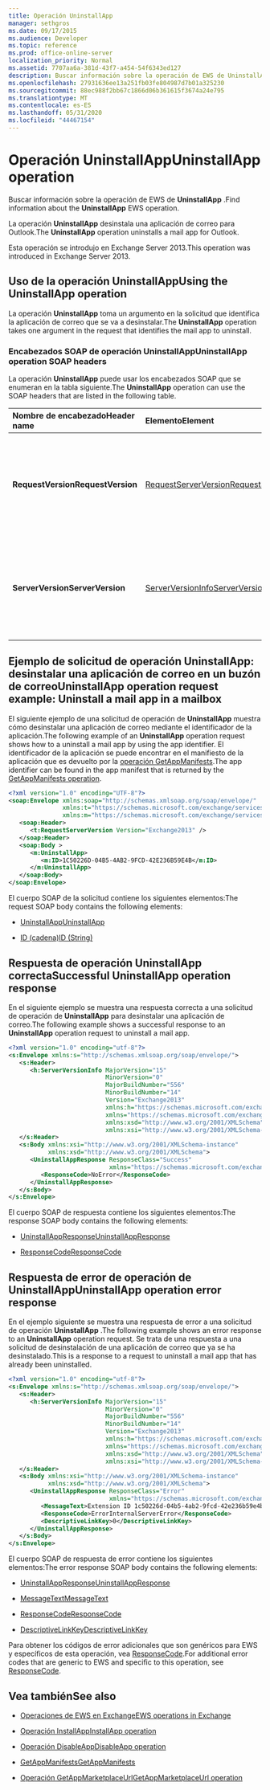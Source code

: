 ```yaml
---
title: Operación UninstallApp
manager: sethgros
ms.date: 09/17/2015
ms.audience: Developer
ms.topic: reference
ms.prod: office-online-server
localization_priority: Normal
ms.assetid: 7707aa6a-381d-43f7-a454-54f6343ed127
description: Buscar información sobre la operación de EWS de UninstallApp.
ms.openlocfilehash: 27931636ee13a251fb03fe804987d7b01a325230
ms.sourcegitcommit: 88ec988f2bb67c1866d06b361615f3674a24e795
ms.translationtype: MT
ms.contentlocale: es-ES
ms.lasthandoff: 05/31/2020
ms.locfileid: "44467154"
---
```

# <a name="uninstallapp-operation"></a><span data-ttu-id="0db73-103">Operación UninstallApp</span><span class="sxs-lookup"><span data-stu-id="0db73-103">UninstallApp operation</span></span>

<span data-ttu-id="0db73-104">Buscar información sobre la operación de EWS de **UninstallApp** .</span><span class="sxs-lookup"><span data-stu-id="0db73-104">Find information about the **UninstallApp** EWS operation.</span></span> 
  
<span data-ttu-id="0db73-105">La operación **UninstallApp** desinstala una aplicación de correo para Outlook.</span><span class="sxs-lookup"><span data-stu-id="0db73-105">The **UninstallApp** operation uninstalls a mail app for Outlook.</span></span> 
  
<span data-ttu-id="0db73-106">Esta operación se introdujo en Exchange Server 2013.</span><span class="sxs-lookup"><span data-stu-id="0db73-106">This operation was introduced in Exchange Server 2013.</span></span>
  
## <a name="using-the-uninstallapp-operation"></a><span data-ttu-id="0db73-107">Uso de la operación UninstallApp</span><span class="sxs-lookup"><span data-stu-id="0db73-107">Using the UninstallApp operation</span></span>

<span data-ttu-id="0db73-108">La operación **UninstallApp** toma un argumento en la solicitud que identifica la aplicación de correo que se va a desinstalar.</span><span class="sxs-lookup"><span data-stu-id="0db73-108">The **UninstallApp** operation takes one argument in the request that identifies the mail app to uninstall.</span></span> 
  
### <a name="uninstallapp-operation-soap-headers"></a><span data-ttu-id="0db73-109">Encabezados SOAP de operación UninstallApp</span><span class="sxs-lookup"><span data-stu-id="0db73-109">UninstallApp operation SOAP headers</span></span>

<span data-ttu-id="0db73-110">La operación **UninstallApp** puede usar los encabezados SOAP que se enumeran en la tabla siguiente.</span><span class="sxs-lookup"><span data-stu-id="0db73-110">The **UninstallApp** operation can use the SOAP headers that are listed in the following table.</span></span> 
  
|<span data-ttu-id="0db73-111">**Nombre de encabezado**</span><span class="sxs-lookup"><span data-stu-id="0db73-111">**Header name**</span></span>|<span data-ttu-id="0db73-112">**Elemento**</span><span class="sxs-lookup"><span data-stu-id="0db73-112">**Element**</span></span>|<span data-ttu-id="0db73-113">**Descripción**</span><span class="sxs-lookup"><span data-stu-id="0db73-113">**Description**</span></span>|
|:-----|:-----|:-----|
|<span data-ttu-id="0db73-114">**RequestVersion**</span><span class="sxs-lookup"><span data-stu-id="0db73-114">**RequestVersion**</span></span> <br/> |[<span data-ttu-id="0db73-115">RequestServerVersion</span><span class="sxs-lookup"><span data-stu-id="0db73-115">RequestServerVersion</span></span>](requestserverversion.md) <br/> |<span data-ttu-id="0db73-116">Identifica la versión del esquema para la solicitud de operación.</span><span class="sxs-lookup"><span data-stu-id="0db73-116">Identifies the schema version for the operation request.</span></span> <span data-ttu-id="0db73-117">Este encabezado se aplica a una solicitud.</span><span class="sxs-lookup"><span data-stu-id="0db73-117">This header is applicable to a request.</span></span>  <br/> |
|<span data-ttu-id="0db73-118">**ServerVersion**</span><span class="sxs-lookup"><span data-stu-id="0db73-118">**ServerVersion**</span></span> <br/> |[<span data-ttu-id="0db73-119">ServerVersionInfo</span><span class="sxs-lookup"><span data-stu-id="0db73-119">ServerVersionInfo</span></span>](serverversioninfo.md) <br/> |<span data-ttu-id="0db73-120">Identifica la versión del servidor que respondió a la solicitud.</span><span class="sxs-lookup"><span data-stu-id="0db73-120">Identifies the version of the server that responded to the request.</span></span> <span data-ttu-id="0db73-121">Este encabezado se aplica a una respuesta.</span><span class="sxs-lookup"><span data-stu-id="0db73-121">This header is applicable to a response.</span></span>  <br/> |
   
## <a name="uninstallapp-operation-request-example-uninstall-a-mail-app-in-a-mailbox"></a><span data-ttu-id="0db73-122">Ejemplo de solicitud de operación UninstallApp: desinstalar una aplicación de correo en un buzón de correo</span><span class="sxs-lookup"><span data-stu-id="0db73-122">UninstallApp operation request example: Uninstall a mail app in a mailbox</span></span>

<span data-ttu-id="0db73-123">El siguiente ejemplo de una solicitud de operación de **UninstallApp** muestra cómo desinstalar una aplicación de correo mediante el identificador de la aplicación.</span><span class="sxs-lookup"><span data-stu-id="0db73-123">The following example of an **UninstallApp** operation request shows how to a uninstall a mail app by using the app identifier.</span></span> <span data-ttu-id="0db73-124">El identificador de la aplicación se puede encontrar en el manifiesto de la aplicación que es devuelto por la [operación GetAppManifests](getappmanifests-operation.md).</span><span class="sxs-lookup"><span data-stu-id="0db73-124">The app identifier can be found in the app manifest that is returned by the [GetAppManifests operation](getappmanifests-operation.md).</span></span>
  
```XML
<?xml version="1.0" encoding="UTF-8"?>
<soap:Envelope xmlns:soap="http://schemas.xmlsoap.org/soap/envelope/"
               xmlns:t="https://schemas.microsoft.com/exchange/services/2006/types"
               xmlns:m="https://schemas.microsoft.com/exchange/services/2006/messages">
   <soap:Header>
      <t:RequestServerVersion Version="Exchange2013" />
   </soap:Header>
   <soap:Body >
      <m:UninstallApp>
         <m:ID>1C50226D-04B5-4AB2-9FCD-42E236B59E4B</m:ID>
      </m:UninstallApp>
   </soap:Body>
</soap:Envelope>
```

<span data-ttu-id="0db73-125">El cuerpo SOAP de la solicitud contiene los siguientes elementos:</span><span class="sxs-lookup"><span data-stu-id="0db73-125">The request SOAP body contains the following elements:</span></span>
  
- [<span data-ttu-id="0db73-126">UninstallApp</span><span class="sxs-lookup"><span data-stu-id="0db73-126">UninstallApp</span></span>](uninstallapp.md)
    
- [<span data-ttu-id="0db73-127">ID (cadena)</span><span class="sxs-lookup"><span data-stu-id="0db73-127">ID (String)</span></span>](id-string.md)
    
## <a name="successful-uninstallapp-operation-response"></a><span data-ttu-id="0db73-128">Respuesta de operación UninstallApp correcta</span><span class="sxs-lookup"><span data-stu-id="0db73-128">Successful UninstallApp operation response</span></span>

<span data-ttu-id="0db73-129">En el siguiente ejemplo se muestra una respuesta correcta a una solicitud de operación de **UninstallApp** para desinstalar una aplicación de correo.</span><span class="sxs-lookup"><span data-stu-id="0db73-129">The following example shows a successful response to an **UninstallApp** operation request to uninstall a mail app.</span></span> 
  
```XML
<?xml version="1.0" encoding="utf-8"?>
<s:Envelope xmlns:s="http://schemas.xmlsoap.org/soap/envelope/">
   <s:Header>
      <h:ServerVersionInfo MajorVersion="15" 
                           MinorVersion="0" 
                           MajorBuildNumber="556" 
                           MinorBuildNumber="14" 
                           Version="Exchange2013" 
                           xmlns:h="https://schemas.microsoft.com/exchange/services/2006/types" 
                           xmlns="https://schemas.microsoft.com/exchange/services/2006/types" 
                           xmlns:xsd="http://www.w3.org/2001/XMLSchema" 
                           xmlns:xsi="http://www.w3.org/2001/XMLSchema-instance"/>
   </s:Header>
   <s:Body xmlns:xsi="http://www.w3.org/2001/XMLSchema-instance" 
           xmlns:xsd="http://www.w3.org/2001/XMLSchema">
      <UninstallAppResponse ResponseClass="Success" 
                            xmlns="https://schemas.microsoft.com/exchange/services/2006/messages">
         <ResponseCode>NoError</ResponseCode>
      </UninstallAppResponse>
   </s:Body>
</s:Envelope>
```

<span data-ttu-id="0db73-130">El cuerpo SOAP de respuesta contiene los siguientes elementos:</span><span class="sxs-lookup"><span data-stu-id="0db73-130">The response SOAP body contains the following elements:</span></span>
  
- [<span data-ttu-id="0db73-131">UninstallAppResponse</span><span class="sxs-lookup"><span data-stu-id="0db73-131">UninstallAppResponse</span></span>](uninstallappresponse.md)
    
- [<span data-ttu-id="0db73-132">ResponseCode</span><span class="sxs-lookup"><span data-stu-id="0db73-132">ResponseCode</span></span>](responsecode.md)
    
## <a name="uninstallapp-operation-error-response"></a><span data-ttu-id="0db73-133">Respuesta de error de operación de UninstallApp</span><span class="sxs-lookup"><span data-stu-id="0db73-133">UninstallApp operation error response</span></span>

<span data-ttu-id="0db73-134">En el ejemplo siguiente se muestra una respuesta de error a una solicitud de operación **UninstallApp** .</span><span class="sxs-lookup"><span data-stu-id="0db73-134">The following example shows an error response to an **UninstallApp** operation request.</span></span> <span data-ttu-id="0db73-135">Se trata de una respuesta a una solicitud de desinstalación de una aplicación de correo que ya se ha desinstalado.</span><span class="sxs-lookup"><span data-stu-id="0db73-135">This is a response to a request to uninstall a mail app that has already been uninstalled.</span></span> 
  
```XML
<?xml version="1.0" encoding="utf-8"?>
<s:Envelope xmlns:s="http://schemas.xmlsoap.org/soap/envelope/">
   <s:Header>
      <h:ServerVersionInfo MajorVersion="15" 
                           MinorVersion="0" 
                           MajorBuildNumber="556" 
                           MinorBuildNumber="14" 
                           Version="Exchange2013" 
                           xmlns:h="https://schemas.microsoft.com/exchange/services/2006/types" 
                           xmlns="https://schemas.microsoft.com/exchange/services/2006/types" 
                           xmlns:xsd="http://www.w3.org/2001/XMLSchema" 
                           xmlns:xsi="http://www.w3.org/2001/XMLSchema-instance"/>
   </s:Header>
   <s:Body xmlns:xsi="http://www.w3.org/2001/XMLSchema-instance" 
           xmlns:xsd="http://www.w3.org/2001/XMLSchema">
      <UninstallAppResponse ResponseClass="Error" 
                            xmlns="https://schemas.microsoft.com/exchange/services/2006/messages">
         <MessageText>Extension ID 1c50226d-04b5-4ab2-9fcd-42e236b59e4b can't be found.</MessageText>
         <ResponseCode>ErrorInternalServerError</ResponseCode>
         <DescriptiveLinkKey>0</DescriptiveLinkKey>
      </UninstallAppResponse>
   </s:Body>
</s:Envelope>
```

<span data-ttu-id="0db73-136">El cuerpo SOAP de respuesta de error contiene los siguientes elementos:</span><span class="sxs-lookup"><span data-stu-id="0db73-136">The error response SOAP body contains the following elements:</span></span>
  
- [<span data-ttu-id="0db73-137">UninstallAppResponse</span><span class="sxs-lookup"><span data-stu-id="0db73-137">UninstallAppResponse</span></span>](uninstallappresponse.md)
    
- [<span data-ttu-id="0db73-138">MessageText</span><span class="sxs-lookup"><span data-stu-id="0db73-138">MessageText</span></span>](messagetext.md)
    
- [<span data-ttu-id="0db73-139">ResponseCode</span><span class="sxs-lookup"><span data-stu-id="0db73-139">ResponseCode</span></span>](responsecode.md)
    
- [<span data-ttu-id="0db73-140">DescriptiveLinkKey</span><span class="sxs-lookup"><span data-stu-id="0db73-140">DescriptiveLinkKey</span></span>](descriptivelinkkey.md)
    
<span data-ttu-id="0db73-141">Para obtener los códigos de error adicionales que son genéricos para EWS y específicos de esta operación, vea [ResponseCode](responsecode.md).</span><span class="sxs-lookup"><span data-stu-id="0db73-141">For additional error codes that are generic to EWS and specific to this operation, see [ResponseCode](responsecode.md).</span></span>
  
## <a name="see-also"></a><span data-ttu-id="0db73-142">Vea también</span><span class="sxs-lookup"><span data-stu-id="0db73-142">See also</span></span>

- [<span data-ttu-id="0db73-143">Operaciones de EWS en Exchange</span><span class="sxs-lookup"><span data-stu-id="0db73-143">EWS operations in Exchange</span></span>](ews-operations-in-exchange.md)
    
- [<span data-ttu-id="0db73-144">Operación InstallApp</span><span class="sxs-lookup"><span data-stu-id="0db73-144">InstallApp operation</span></span>](installapp-operation.md)
    
- [<span data-ttu-id="0db73-145">Operación DisableApp</span><span class="sxs-lookup"><span data-stu-id="0db73-145">DisableApp operation</span></span>](disableapp-operation.md)
    
- [<span data-ttu-id="0db73-146">GetAppManifests</span><span class="sxs-lookup"><span data-stu-id="0db73-146">GetAppManifests</span></span>](getappmanifests.md)
    
- [<span data-ttu-id="0db73-147">Operación GetAppMarketplaceUrl</span><span class="sxs-lookup"><span data-stu-id="0db73-147">GetAppMarketplaceUrl operation</span></span>](getappmarketplaceurl-operation.md)
    

